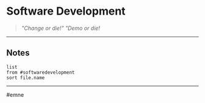 # Software Development
> *"Change or die!"*
> *"Demo or die!*

---

## Notes

```dataview
list
from #softwaredevelopment 
sort file.name
```

---
#emne